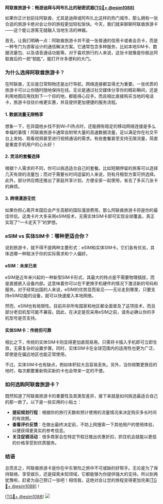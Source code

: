 **阿联酋旅游卡：畅游迪拜与阿布扎比的秘密武器[[TG💪+ @esim1088](https://t.me/s/esim1088)]**

如果你正计划前往阿联酋，尤其是迪拜或阿布扎比这样的热门城市，那么拥有一张合适的旅游卡绝对会让你的旅程更加轻松愉快。今天，我们就来聊聊阿联酋旅游卡——这个能让游客无缝融入当地生活的神器。

首先，让我们明确一点：阿联酋旅游卡并不是一张普通的信用卡或者会员卡，而是一种专门为游客设计的通信解决方案。它通常包含多种服务，比如本地SIM卡、数据流量包、以及语音通话功能等。对于喜欢旅行的人来说，这张卡就像是你抵达阿联酋后的一把“钥匙”，能打开许多便利的大门。

### **为什么选择阿联酋旅游卡？**

在阿联酋，无论是日常购物还是出行导航，网络连接都显得尤为重要。一张优质的旅游卡可以让你随时随地保持在线，无论是通过社交媒体分享你的精彩瞬间，还是利用地图应用找到下一个目的地，都能得心应手。而且相比直接购买当地的电话卡，旅游卡往往价格更实惠，并且提供更加便捷的服务流程。

#### **1. 数据流量无限畅享**
想象一下，在异国他乡找不到Wi-Fi热点时，还能拥有稳定的移动网络连接是多么幸福的事情！阿联酋旅游卡通常会附带大量的高速数据流量，足以满足你在社交平台上发帖、观看视频甚至进行视频通话的需求。有些套餐甚至支持无限流量，简直是重度手机用户的心头好！

#### **2. 灵活的套餐选择**
根据个人需求的不同，你可以挑选适合自己的套餐。比如短期停留的旅客可以选择几天有效的流量包；而对于需要长时间逗留的人来说，则有月租型方案可供选择。此外，部分供应商还推出了家庭共享计划，方便全家一起使用，省去了多买几张卡的麻烦。

#### **3. 跨境漫游无忧**
如果你担心离开本国后会产生高额的国际漫游费用，那么阿联酋旅游卡将是你的最佳伴侣。这类卡片大多采用eSIM技术，无需实体SIM卡即可实现全球覆盖，真正实现了“一卡走天下”的梦想。

### **eSIM vs 实体SIM卡：哪种更适合你？**

说到旅游卡，就不得不提两种主要形式：eSIM和实体SIM卡。它们各有优劣，具体选哪一种取决于你的实际需求和个人偏好。

#### **eSIM：未来已来**
eSIM是近年来兴起的一种新型SIM卡形式，其最大的特点是不需要物理插拔，而是直接嵌入设备内部。这意味着你可以在不更换手机硬件的情况下激活新的号码和服务。对于经常出国的人来说，eSIM的优势显而易见——无论走到哪里，只要支持eSIM功能的设备，就可以快速接入本地网络。

然而，eSIM也有局限性。目前并非所有国家和地区都全面普及了这项技术，而且部分老旧机型可能不兼容。因此，在决定是否采用eSIM之前，请务必确认你的手机型号是否支持。

#### **实体SIM卡：传统但可靠**
相比之下，传统的实体SIM卡则显得更加直观易用。只需将卡插入手机即可立即生效，无需复杂的设置步骤。同时，实体SIM卡在全球范围内的适用性也更为广泛，即使是在偏远地区也能正常使用。

不过，实体SIM卡也有缺点，例如体积较大且容易丢失。另外，当你频繁更换目的地时，每次都要重新购买新的卡也会带来一定的不便。

### **如何选购阿联酋旅游卡？**

既然知道了阿联酋旅游卡的重要性及其类型差异，接下来就是如何挑选最适合自己的那一款了。以下是一些实用的小贴士：

- **提前规划行程**：根据你的旅行天数和预计使用的流量情况来决定购买多长时间的有效期。
- **查看评价反馈**：在做出最终决定前，不妨上网搜索一下其他用户的使用体验，以便获得更真实的参考信息。
- **关注促销活动**：很多商家会在特定节假日推出优惠折扣，抓住机会就能以更低的价格享受到优质服务。

### **结语**

总而言之，阿联酋旅游卡是你在中东冒险之旅中不可或缺的好帮手。无论是为了保持联络、享受娱乐，还是探索未知领域，它都能够为你提供强大的支持。所以别再犹豫啦，赶紧为自己预订一张吧！相信我，这绝对会让您的旅程变得更加完美[[TG💪+ @esim1088](https://t.me/s/esim1088)]！

[[TG💪+ @esim1088](https://t.me/s/esim1088)] ![](https://i.postimg.cc/4NQfJmqS/Snipaste-2025-05-13-00-14-12.png)